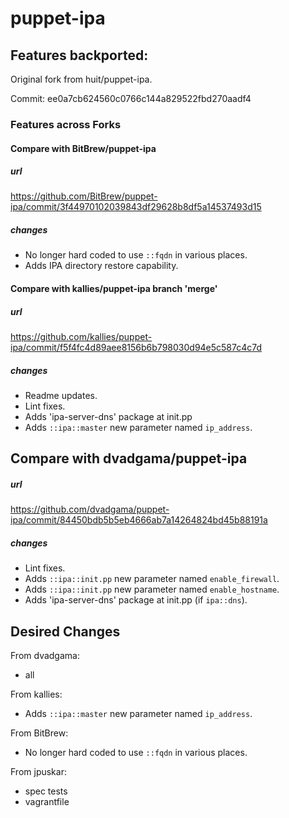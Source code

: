 
# puppet-ipa

## Features backported:
Original fork from huit/puppet-ipa.

Commit: ee0a7cb624560c0766c144a829522fbd270aadf4

### Features across Forks

#### Compare with BitBrew/puppet-ipa

##### url
https://github.com/BitBrew/puppet-ipa/commit/3f44970102039843df29628b8df5a14537493d15

##### changes

- No longer hard coded to use `::fqdn` in various places.
- Adds IPA directory restore capability.

#### Compare with kallies/puppet-ipa branch 'merge'

##### url
https://github.com/kallies/puppet-ipa/commit/f5f4fc4d89aee8156b6b798030d94e5c587c4c7d

##### changes
- Readme updates.
- Lint fixes.
- Adds 'ipa-server-dns' package at init.pp
- Adds `::ipa::master` new parameter named `ip_address`.

## Compare with dvadgama/puppet-ipa

##### url
https://github.com/dvadgama/puppet-ipa/commit/84450bdb5b5eb4666ab7a14264824bd45b88191a

##### changes
- Lint fixes.
- Adds `::ipa::init.pp` new parameter named `enable_firewall`.
- Adds `::ipa::init.pp` new parameter named `enable_hostname`.
- Adds 'ipa-server-dns' package at init.pp (if `ipa::dns`).

## Desired Changes
From dvadgama:
- all

From kallies:
- Adds `::ipa::master` new parameter named `ip_address`.

From BitBrew:
- No longer hard coded to use `::fqdn` in various places.

From jpuskar:
- spec tests
- vagrantfile

